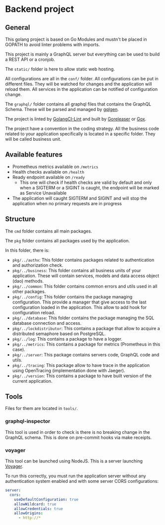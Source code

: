# Backend project

## General

This golang project is based on Go Modules and mustn't be placed in GOPATH to avoid linter problems with imports.

This project is mainly a GraphQL server but everything can be used to build a REST API or a cronjob.

The `static/` folder is here to allow static web hosting.

All configurations are all in the `conf/` folder. All configurations can be put in different files. They will be watched for changes and the application will reload them. All services in the application can be notified of configuration change.

The `graphql/` folder contains all graphql files that contains the GraphQL Schema. These will be parsed and managed by [gqlgen](https://gqlgen.com/).

The project is linted by [GolangCI-Lint](https://golangci-lint.run/) and built by [Goreleaser](https://goreleaser.com/) or [Gox](https://github.com/mitchellh/gox).

The project have a convention in the coding strategy. All the business code related to your application specifically is located in a specific folder. They will be called business unit.

## Available features

- Prometheus metrics available on `/metrics`
- Health checks available on `/health`
- Ready endpoint available on `/ready`
  - This one will check if health checks are valid by default and only when a SIGTERM or a SIGINT is caught, the endpoint will be marked as Service Unavailable
- The application will caught SIGTERM and SIGINT and will stop the application when no primary requests are in progress

## Structure

The `cmd` folder contains all main packages.

The `pkg` folder contains all packages used by the application.

In this folder, there is:

- `pkg/../authx`: This folder contains packages related to authentication and authorization check.
- `pkg/../business`: This folder contains all business units of your application. These will contain services, models and data access object (dao) methods.
- `pkg/../common`: This folder contains common errors and utils used in all other packages.
- `pkg/../config`: This folder contains the package managing configuration. This provide a manager that give access to the last configuration loaded in the application. This allow to add hook for configuration reload.
- `pkg/../database`: This folder contains the package managing the SQL database connection and access.
- `pkg/../lockdistributor`: This contains a package that allow to acquire a distributed semaphore based on PostgreSQL.
- `pkg/../log`: This contains a package to have a logger.
- `pkg/../metrics`: This contains a package for metrics (Prometheus in this case).
- `pkg/../server`: This package contains servers code, GraphQL code and utils.
- `pkg/../tracing`: This package allow to have trace in the application using OpenTracing (implementation done with Jaeger).
- `pkg/../version`: This contains a package to have built version of the current application.

## Tools

Files for them are located in `tools/`.

### graphql-inspector

This tool is used in order to check is there is no breaking change in the GraphQL schema. This is done on pre-commit hooks via make receipts.

### voyager

This tool can be launched using NodeJS. This is a server launching [Voyager](https://github.com/APIs-guru/graphql-voyager).

To run this correctly, you must run the application server without any authentication system enabled and with some server CORS configurations:

```yaml
server:
  cors:
    useDefaultConfiguration: true
    allowWildcard: true
    allowCredentials: true
    allowOrigins:
      - http://*
```
